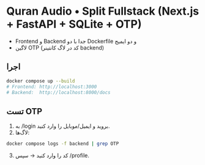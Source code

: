 # Quran Audio • Split Fullstack (Next.js + FastAPI + SQLite + OTP)

- Frontend و Backend جدا با دو Dockerfile و دو ایمیج
- لاگین OTP (کد در لاگ کانتینر backend)

## اجرا

```bash
docker compose up --build
# Frontend: http://localhost:3000
# Backend:  http://localhost:8000/docs
```

## تست OTP

1. به /login بروید و ایمیل/موبایل را وارد کنید.
2. لاگ‌ها:

```bash
docker compose logs -f backend | grep OTP
```

3. کد را وارد کنید → سپس /profile.
